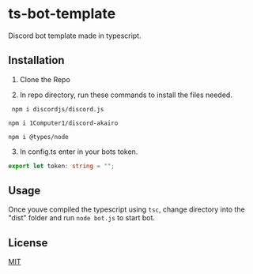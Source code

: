 # ts-bot-template

Discord bot template made in typescript.

## Installation

1. Clone the Repo

2. In repo directory, run these commands to install the files needed.
```
 npm i discordjs/discord.js
```
```
npm i 1Computer1/discord-akairo
```
```
npm i @types/node
```


3. In config.ts enter in your bots token.
```typescript
export let token: string = "";
```

## Usage

Once youve compiled the typescript using `tsc`, change directory into the "dist" folder and run `node bot.js` to start bot.


## License
[MIT](https://choosealicense.com/licenses/mit/)